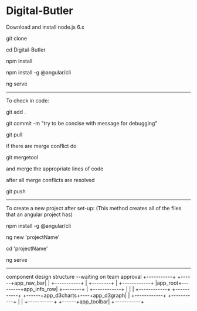 # Digital-Butler

Download and install node.js 6.x

git clone <this repo>

cd Digital-Butler

npm install

npm install -g @angular/cli

ng serve

*********************************************************
To check in code:

git add .

git commit -m "try to be concise with message for debugging"

git pull

if there are merge conflict do

git mergetool

and merge the appropriate lines of code

after all merge conflicts are resolved

git push

********************************************************
To create a new project after set-up:
(This method creates all of the files that an angular project has)

npm install -g @angular/cli

ng new 'projectName'

cd 'projectName'

ng serve

*****************************************************
component design structure --waiting on team approval
                   +-----------+
            +------+app_nav_bar|
            |      +-----------+
            |
+--------+  |      +------------+
|app_root+---------+app_info_row|
+--------+  |      +------------+
            |
            |
            |      +------------+    +-----------+
            +------+app_d3charts+----+app_d3graph|
            |      +------------+    +-----------+
            |
            |      +-----------+
            +------+app_toolbar|
                   +-----------+
